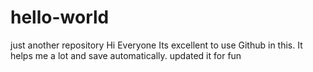 # hello-world
just another repository
Hi Everyone
Its excellent to use Github in this. It helps me a lot and save automatically.
updated it for fun
